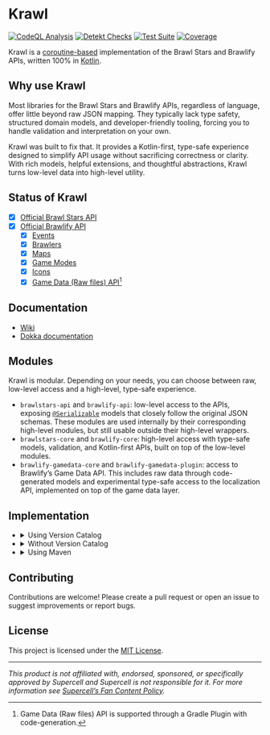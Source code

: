 # Krawl
[![CodeQL Analysis](https://github.com/y9vad9/krawl/actions/workflows/analyse.codeql.yml/badge.svg)](https://github.com/y9vad9/krawl/actions/workflows/analyse.codeql.yml) [![Detekt Checks](https://github.com/y9vad9/krawl/actions/workflows/check.detekt.yml/badge.svg)](https://github.com/y9vad9/krawl/actions/workflows/check.detekt.yml) [![Test Suite](https://github.com/y9vad9/krawl/actions/workflows/check.tests.yml/badge.svg)](https://github.com/y9vad9/krawl/actions/workflows/check.tests.yml) [![Coverage](https://codecov.io/gh/y9vad9/krawl/branch/main/graph/badge.svg)](https://codecov.io/gh/y9vad9/krawl)

Krawl is a [coroutine-based](https://kotlinlang.org/docs/coroutines-overview.html) implementation of the Brawl Stars and Brawlify APIs, written 100% in [Kotlin](https://kotlinlang.org/).

## Why use Krawl
Most libraries for the Brawl Stars and Brawlify APIs, regardless of language, offer little beyond raw JSON mapping. They typically lack type safety, structured domain models, and developer-friendly tooling, forcing you to handle validation and interpretation on your own.

Krawl was built to fix that. It provides a Kotlin-first, type-safe experience designed to simplify API usage without sacrificing correctness or clarity. With rich models, helpful extensions, and thoughtful abstractions, Krawl turns low-level data into high-level utility.

## Status of Krawl
- [x] [Official Brawl Stars API](https://developer.brawlstars.com/#/)
- [x] [Official Brawlify API](https://brawlapi.com/)
  - [x] [Events](https://brawlapi.com/#/endpoints/events)
  - [x] [Brawlers](https://brawlapi.com/#/endpoints/brawlers)
  - [x] [Maps](https://brawlapi.com/#/endpoints/maps)
  - [x] [Game Modes](https://brawlapi.com/#/endpoints/gamemodes)
  - [x] [Icons](https://brawlapi.com/#/endpoints/icons)
  - [x] [Game Data (Raw files) API](https://brawlapi.com/#/endpoints/game-data)[^1]

[^1]: Game Data (Raw files) API is supported through a Gradle Plugin with code-generation.

## Documentation
- [Wiki](https://krawl.y9vad9.com)
- [Dokka documentation](https://dokka.krawl.y9vad9.com)

## Modules
Krawl is modular. Depending on your needs, you can choose between raw, low-level access and a high-level, type-safe experience.
- `brawlstars-api` and `brawlify-api`: low-level access to the APIs, exposing [`@Serializable`](https://kotlinlang.org/api/kotlinx.serialization/kotlinx-serialization-core/kotlinx.serialization/-serializable/) models that closely follow the original JSON schemas. These modules are used internally by their corresponding high-level modules, but still usable outside their high-level wrappers.
- `brawlstars-core` and `brawlify-core`: high-level access with type-safe models, validation, and Kotlin-first APIs, built on top of the low-level modules.
- `brawlify-gamedata-core` and `brawlify-gamedata-plugin`: access to Brawlify’s Game Data API. This includes raw data through code-generated models and experimental type-safe access to the localization API, implemented on top of the game data layer.

## Implementation
<ul>
<li>
<details>
<summary>Using Version Catalog</summary>

```toml
[versions]
krawl = "0.1.0"

[libraries]
# Low-level access to the APIs
krawl-brawlstars-api = { module = "com.y9vad9.krawl:brawlstars-api", version.ref = "krawl" }
krawl-brawlify-api = { module = "com.y9vad9.krawl:brawlify-api", version.ref = "krawl" }

# High-level, type-safe access
krawl-brawlstars-core = { module = "com.y9vad9.krawl:brawlstars-core", version.ref = "krawl" }
krawl-brawlify-core = { module = "com.y9vad9.krawl:brawlify-core", version.ref = "krawl" }

# Game Data API and experimental localization access
krawl-brawlify-gamedata-core = { module = "com.y9vad9.krawl:brawlify-gamedata-core", version.ref = "krawl" }

[plugins]
krawl-gamedata = { id = "com.y9vad9.krawl.gamedata", version.ref = "krawl" }
```

```kotlin
plugins {
    alias(libs.plugins.krawl.gamedata)
}

repositories {
    mavenCentral()
}

dependencies {
    // For Kotlin Multiplatform Projects
    commonMainImplementation(libs.krawl.brawlstars.api)
    commonMainImplementation(libs.krawl.brawlify.api)

    commonMainImplementation(libs.krawl.brawlstars.core)
    commonMainImplementation(libs.krawl.brawlify.core)
    commonMainImplementation(libs.krawl.brawlify.gamedata.core)
}
```

</details>
</li>
<li>
<details>
    <summary>Without Version Catalog</summary>

```kotlin
plugins {
    id("com.y9vad9.krawl.gamedata") version "0.1.0"
}

dependencies {
    // Low-level API access
    implementation("com.y9vad9.krawl:brawlstars-api:0.1.0")
    implementation("com.y9vad9.krawl:brawlify-api:0.1.0")

    // Type-safe API access
    implementation("com.y9vad9.krawl:brawlstars-core:0.1.0")
    implementation("com.y9vad9.krawl:brawlify-core:0.1.0")

    // Game Data API with localization support
    implementation("com.y9vad9.krawl:brawlify-gamedata-core:0.1.0")
}
```

</details>
</li>
<li>
<details>
    <summary>Using Maven</summary>

```xml
<dependencies>
  <!-- Low-level API access -->
  <dependency>
    <groupId>com.y9vad9.krawl</groupId>
    <artifactId>brawlstars-api</artifactId>
    <version>0.1.0</version>
  </dependency>
  <dependency>
    <groupId>com.y9vad9.krawl</groupId>
    <artifactId>brawlify-api</artifactId>
    <version>0.1.0</version>
  </dependency>

  <!-- Type-safe API access -->
  <dependency>
    <groupId>com.y9vad9.krawl</groupId>
    <artifactId>brawlstars-core</artifactId>
    <version>0.1.0</version>
  </dependency>
  <dependency>
    <groupId>com.y9vad9.krawl</groupId>
    <artifactId>brawlify-core</artifactId>
    <version>0.1.0</version>
  </dependency>
</dependencies>
```
> [!NOTE]: Game Data API is currently supported only through a Gradle Plugin.

</details>
</li>
</ul>

## Contributing
Contributions are welcome! Please create a pull request or open an issue to suggest improvements or report bugs.

## License

This project is licensed under the [MIT License](LICENSE).

______

*This product is not affiliated with, endorsed, sponsored, or specifically approved by Supercell and Supercell is not
responsible for it.
For more information see [Supercell’s Fan Content Policy](https://supercell.com/en/fan-content-policy/).*
